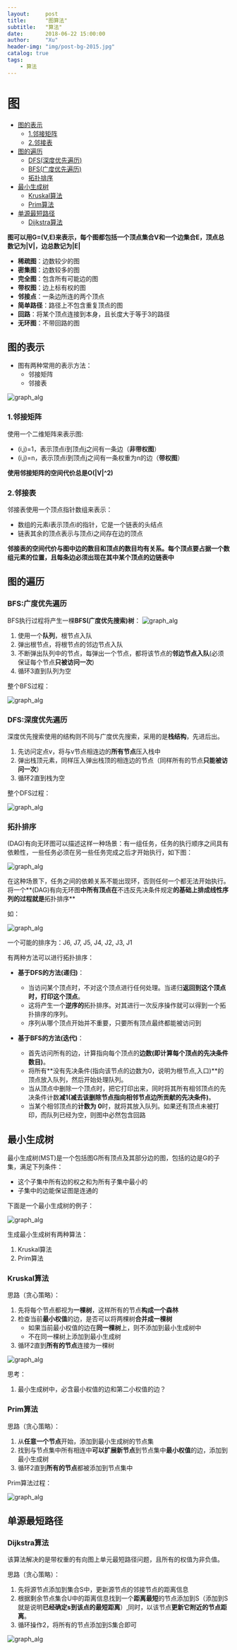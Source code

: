 ```yaml
---
layout:     post
title:      "图算法"
subtitle:   "算法"
date:       2018-06-22 15:00:00
author:     "Xu"
header-img: "img/post-bg-2015.jpg"
catalog: true
tags:
    - 算法
---
```


# 图

* [图的表示](#图的表示)
    - [1.邻接矩阵](#1邻接矩阵)
    - [2.邻接表](#2邻接表)
* [图的遍历](#图的遍历)
    * [DFS(深度优先遍历)](#dfs深度优先遍历)
    * [BFS(广度优先遍历)](#bfs广度优先遍历)
    * [拓扑排序](#拓扑排序)
* [最小生成树](#最小生成树) 
    * [Kruskal算法](#Kruskal算法)
    * [Prim算法](#prim算法) 
* [单源最短路径](#单源最短路径) 
    * [Dijkstra算法](#dijkstra算法)

**图可以用G=(V,E)来表示，每个图都包括一个顶点集合V和一个边集合E，顶点总数记为\|V\|，边总数记为\|E\|**

* **稀疏图**：边数较少的图
* **密集图**：边数较多的图
* **完全图**：包含所有可能边的图
* **带权图**：边上标有权的图
* **邻接点**：一条边所连的两个顶点
* **简单路径**：路径上不包含重复顶点的图
* **回路**：将某个顶点连接到本身，且长度大于等于3的路径
* **无环图**：不带回路的图

## 图的表示

* 图有两种常用的表示方法：
    - 邻接矩阵
    - 邻接表

![graph_alg](/img/graph_alg_1.png)

### 1.邻接矩阵

使用一个二维矩阵来表示图:

* (i,j)=1，表示顶点i到顶点j之间有一条边（**非带权图**）
* (i,j)=n，表示顶点i到顶点j之间有一条权重为n的边（**带权图**） 


**使用邻接矩阵的空间代价总是O(\|V\|^2)**

### 2.邻接表

邻接表使用一个顶点指针数组来表示：

* 数组的元素i表示顶点i的指针，它是一个链表的头结点
* 链表其余的顶点表示与顶点i之间存在边的顶点

**邻接表的空间代价与图中边的数目和顶点的数目均有关系。每个顶点要占据一个数组元素的位置，且每条边必须出现在其中某个顶点的边链表中**

## 图的遍历

### BFS:广度优先遍历

BFS执行过程将产生一棵**BFS(广度优先搜索)树**：
![graph_alg](/img/graph_alg_3.png)

1. 使用一个**队列**，根节点入队
2. 弹出根节点，将根节点的邻边节点入队
3. 不断弹出队列中的节点，每弹出一个节点，都将该节点的**邻边节点入队**(必须保证每个节点**只被访问一次**)
4. 循环3直到队列为空

整个BFS过程：

![graph_alg](/img/graph_alg_2.png)

### DFS:深度优先遍历

深度优先搜索使用的结构则不同与广度优先搜索，采用的是**栈结构**，先进后出。

1. 先访问定点v，将与v节点相连边的**所有节点**压入栈中
2. 弹出栈顶元素，同样压入弹出栈顶的相连边的节点（同样所有的节点**只能被访问一次**）
3. 循环2直到栈为空

整个DFS过程：

![graph_alg](/img/graph_alg_4.png)


### 拓扑排序

(DAG)有向无环图可以描述这样一种场景：有一组任务，任务的执行顺序之间具有依赖性，一些任务必须在另一些任务完成之后才开始执行，如下图：

![graph_alg](/img/graph_alg_5.png)

在这种场景下，任务之间的依赖关系不能出现环，否则任何一个都无法开始执行。将一个**(DAG)有向无环图**中所有顶点在**不违反先决条件规定**的基础上排成线性序列的过程就是**拓扑排序**

如：

![graph_alg](/img/graph_alg_6.png)

一个可能的排序为：J6, J7, J5, J4, J2, J3, J1

有两种方法可以进行拓扑排序：

* **基于DFS的方法(递归)**：
    - 当访问某个顶点时，不对这个顶点进行任何处理。当递归**返回到这个顶点时，打印这个顶点**。
    - 这将产生一个**逆序的**拓扑排序。对其进行一次反序操作就可以得到一个拓扑排序的序列。
    - 序列从哪个顶点开始并不重要，只要所有顶点最终都能被访问到

* **基于BFS的方法(迭代)**：
    - 首先访问所有的边，计算指向每个顶点的**边数(即计算每个顶点的先决条件数目)**。
    - 将所有**没有先决条件(指向该节点的边数为0，说明为根节点,入口)**的顶点放入队列，然后开始处理队列。
    - 当从顶点中删除一个顶点时，把它打印出来，同时将其所有相邻顶点的先决条件计数**减1(减去该删除节点指向相邻节点边所贡献的先决条件)**。
    - 当某个相邻顶点的**计数为 0**时，就将其放入队列。如果还有顶点未被打印，而队列已经为空，则图中必然包含回路

## 最小生成树


最小生成树(MST)是一个包括图G所有顶点及其部分边的图，包括的边是G的子集，满足下列条件：

* 这个子集中所有边的权之和为所有子集中最小的
* 子集中的边能保证图是连通的

下面是一个最小生成树的例子：

![graph_alg](/img/graph_alg_7.png)

生成最小生成树有两种算法：

1. Kruskal算法
2. Prim算法

### Kruskal算法

思路（贪心策略）：

1. 先将每个节点都视为**一棵树**，这样所有的节点**构成一个森林**
2. 检查当前**最小权值**的边，是否可以将两棵树**合并成一棵树**
    - 如果当前最小权值的边在**同一棵树**上，则不添加到最小生成树中
    - 不在同一棵树上添加到最小生成树
3. 循环2直到**所有的节点**连接为一棵树


![graph_alg](/img/graph_alg_8.png)

思考：

1. 最小生成树中，必含最小权值的边和第二小权值的边？


### Prim算法

思路（贪心策略）：

1. 从**任意一个节点**开始，添加到最小生成树的节点集
2. 找到与节点集中所有相连中**可以扩展新节点**到节点集中**最小权值**的边，添加到最小生成树
3. 循环2直到**所有的节点**都被添加到节点集中

Prim算法过程：

![graph_alg](/img/graph_alg_9.png)

## 单源最短路径

### Dijkstra算法

该算法解决的是带权重的有向图上单元最短路径问题，且所有的权值为非负值。

思路（贪心策略）：

1. 先将源节点添加到集合S中，更新源节点的邻接节点的距离信息
2. 根据剩余节点集合U中的距离信息找到一个**距离最短**的节点添加到S（添加到S就是说明**已经确定s到该点的最短距离**）,同时，以该节点**更新它附近的节点距离**。
3. 循环操作2，将所有的节点添加到S集合即可

![graph_alg](/img/graph_alg_10.png)















